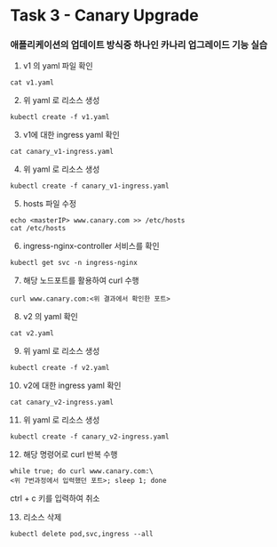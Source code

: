 # Task 3 - Canary Upgrade

### 애플리케이션의 업데이트 방식중 하나인 카나리 업그레이드 기능 실습

1. v1 의 yaml 파일 확인

```
cat v1.yaml
```

2. 위 yaml 로 리소스 생성

```
kubectl create -f v1.yaml
```

3. v1에 대한 ingress yaml 확인

```
cat canary_v1-ingress.yaml
```

4. 위 yaml 로 리소스 생성

```
kubectl create -f canary_v1-ingress.yaml
```

5. hosts 파일 수정

```
echo <masterIP> www.canary.com >> /etc/hosts
cat /etc/hosts
```

6. ingress-nginx-controller 서비스를 확인

```
kubectl get svc -n ingress-nginx
```

7. 해당 노드포트를 활용하여 curl 수행

```
curl www.canary.com:<위 결과에서 확인한 포트>
```

8. v2 의 yaml 확인

```
cat v2.yaml
```

9. 위 yaml 로 리소스 생성

```
kubectl create -f v2.yaml
```

10. v2에 대한 ingress yaml 확인

```
cat canary_v2-ingress.yaml
```

11. 위 yaml 로 리소스 생성

```
kubectl create -f canary_v2-ingress.yaml
```

12. 해당 명령어로 curl 반복 수행

```
while true; do curl www.canary.com:\
<위 7번과정에서 입력했던 포트>; sleep 1; done
```
ctrl + c 키를 입력하여 취소

13. 리소스 삭제

```
kubectl delete pod,svc,ingress --all
```
